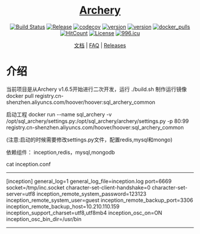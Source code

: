 <div align="center">

# <a href="http://139.199.0.191/" target="_blank" rel="noopener noreferrer">Archery</a> 

[![Build Status](https://travis-ci.org/hhyo/Archery.svg?branch=master)](https://travis-ci.org/hhyo/Archery)
[![Release](https://img.shields.io/github/release/hhyo/archery.svg)](https://github.com/hhyo/archery/releases/)
[![codecov](https://codecov.io/gh/hhyo/archery/branch/master/graph/badge.svg)](https://codecov.io/gh/hhyo/archery)
[![version](https://img.shields.io/badge/python-3.6.5-blue.svg)](https://www.python.org/downloads/release/python-365/)
[![version](https://img.shields.io/badge/django-2.0-brightgreen.svg)](https://docs.djangoproject.com/zh-hans/2.0/)
[![docker_pulls](https://img.shields.io/docker/pulls/hhyo/archery.svg)](https://hub.docker.com/r/hhyo/archery/)
[![HitCount](http://hits.dwyl.io/hhyo/hhyo/Archery.svg)](http://hits.dwyl.io/hhyo/hhyo/Archery)
[![License](https://img.shields.io/badge/License-Apache%202.0-blue.svg)](http://github.com/hhyo/archery/blob/master/LICENSE)
[![996.icu](https://img.shields.io/badge/link-996.icu-red.svg)](https://996.icu)

[文档](https://github.com/hhyo/archery/wiki) | [FAQ](https://github.com/hhyo/archery/wiki/FAQ) | [Releases](https://github.com/hhyo/archery/releases/)

</div>


介绍
============

当前项目是从Archery v1.6.5开始进行二次开发，运行 ./build.sh 制作运行镜像
docker pull registry.cn-shenzhen.aliyuncs.com/hoover/hoover:sql_archery_common

启动工程  docker run --name sql_archery -v /opt/sql_archery/settings.py:/opt/sql_archery/archery/settings.py -p 80:99 registry.cn-shenzhen.aliyuncs.com/hoover/hoover:sql_archery_common

(注意:启动的时候需要修改settings.py文件，配置redis,mysql和mongo)

依赖组件： inception,redis，mysql,mongodb

cat inception.conf
**********************
[inception]
general_log=1
general_log_file=inception.log
port=6669
socket=/tmp/inc.socket
character-set-client-handshake=0
character-set-server=utf8
inception_remote_system_password=123123
inception_remote_system_user=guest
inception_remote_backup_port=3306
inception_remote_backup_host=10.210.110.159
inception_support_charset=utf8,utf8mb4
inception_osc_on=ON
inception_osc_bin_dir=/usr/bin
*********************


